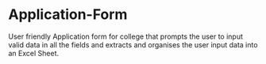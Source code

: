 # Application-Form

User friendly Application form for college that prompts the user to input valid data in all the fields and extracts and organises the user input data into an Excel Sheet.

